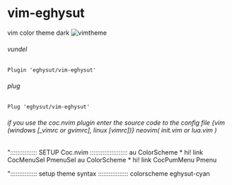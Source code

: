 # vim-eghysut
vim color theme dark
![vimtheme](https://user-images.githubusercontent.com/49760942/233774965-6ea207ac-302e-43d5-8542-8748a2c62b7b.gif)
###### vundel
```
Plugin 'eghysut/vim-eghysut'
```

###### plug
```
Plug 'eghysut/vim-eghysut'
```


###### if you use the coc.nvim plugin enter the source code to the config file {vim (windows [_vimrc or gvimrc], linux [vimrc])} neovim( init.vim or lua.vim )
"::::::::::::::: SETUP Coc.nvim :::::::::::::::::::::
au ColorScheme * hi! link CocMenuSel PmenuSel
au ColorScheme * hi! link CocPumMenu Pmenu


"::::::::::::::: setup theme syntax :::::::::::::::::
colorscheme eghysut-cyan
